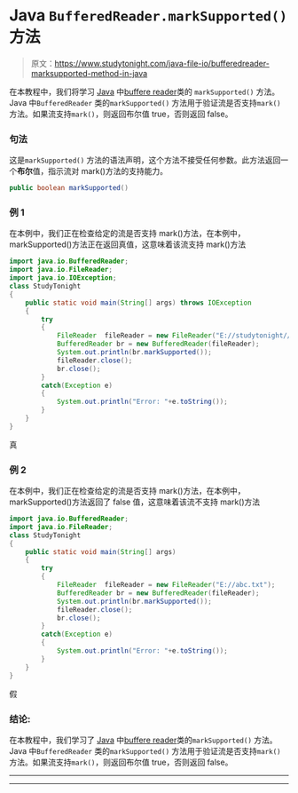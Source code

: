 # Java `BufferedReader.markSupported()`方法

> 原文：<https://www.studytonight.com/java-file-io/bufferedreader-marksupported-method-in-java>

在本教程中，我们将学习 [Java](https://www.studytonight.com/java/) 中[buffere reader](https://www.studytonight.com/java-file-io/java-bufferedreader-class)类的 `markSupported()` 方法。Java 中`BufferedReader` 类的`markSupported()` 方法用于验证流是否支持`mark()` 方法。如果流支持`mark()`，则返回布尔值 true，否则返回 false。

### 句法

这是`markSupported()` 方法的语法声明，这个方法不接受任何参数。此方法返回一个**布尔**值，指示流对 mark()方法的支持能力。

```java
public boolean markSupported()
```

### 例 1

在本例中，我们正在检查给定的流是否支持 mark()方法，在本例中，markSupported()方法正在返回真值，这意味着该流支持 mark()方法

```java
import java.io.BufferedReader;
import java.io.FileReader;
import java.io.IOException;
class StudyTonight
{
	public static void main(String[] args) throws IOException 
	{ 
		try 
		{
			FileReader	fileReader = new FileReader("E://studytonight//output.txt"); 
			BufferedReader br = new BufferedReader(fileReader);
			System.out.println(br.markSupported());  
			fileReader.close();
			br.close();
		}
		catch(Exception e)
		{
			System.out.println("Error: "+e.toString());
		}
	} 
}
```

真

### 例 2

在本例中，我们正在检查给定的流是否支持 mark()方法，在本例中，markSupported()方法返回了 false 值，这意味着该流不支持 mark()方法

```java
import java.io.BufferedReader;
import java.io.FileReader;
class StudyTonight
{
	public static void main(String[] args)  
	{ 
		try 
		{
			FileReader	fileReader = new FileReader("E://abc.txt"); 
			BufferedReader br = new BufferedReader(fileReader);
			System.out.println(br.markSupported());  
			fileReader.close();
			br.close();
		}
		catch(Exception e)
		{
			System.out.println("Error: "+e.toString());
		}
	} 
}
```

假

### 结论:

在本教程中，我们学习了 [Java](https://www.studytonight.com/java/) 中[buffere reader](https://www.studytonight.com/java-file-io/java-bufferedreader-class)类的`markSupported()` 方法。Java 中`BufferedReader` 类的`markSupported()` 方法用于验证流是否支持`mark()` 方法。如果流支持`mark()`，则返回布尔值 true，否则返回 false。

* * *

* * *